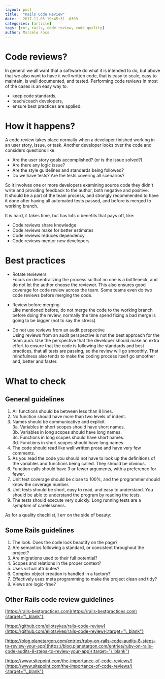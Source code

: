 ```yaml
---
layout: post
title:  "Rails Code Review"
date:   2017-11-05 19:45:31 -0300
categories: [article]
tags: [ror, rails, code review, code quality]
author: Marcelo Foss
---
```

# Code reviews?
In general we all want that a software do what it is intended to do, but above that we also want to have it well written code, that is easy to scale, easy to maintain, is well documented, and tested.
Performing code reviews in most of the cases is an easy way to:
* keep code standards,
* teach/coach developers,
* ensure best practices are applied.

# How it happens?
A code review takes place normally when a developer finished working in an user story, issue, or task.
Another developer looks over the code and considers questions like:
* Are the user story goals accomplished? (or is the issue solved?)
* Are there any logic issue?
* Are the style guidelines and standards being followed?
* Do we have tests? Are the tests covering all scenarios?

So it involves one or more developers examining source code they didn't write and providing feedback to the author, both negative and positive.   
It should be a part of the team process, and strongly recommended to have it done after having all automated tests passed, and before is merged to working branch.  

It is hard, it takes time, but has lots o benefits that pays off, like:
* Code reviews share knowledge
* Code reviews make for better estimates
* Code reviews reduces dependency
* Code reviews mentor new developers

# Best practices
* Rotate reviewers  
Focus on decentralizing the process so that no one is a bottleneck, and do not let the author choose the reviewer. This also ensures good coverage for code review across the team. Some teams even do two code reviews before merging the code.

* Review before merging  
Like mentioned before, do not merge the code to the working branch before doing the review, normally the time spend fixing a bad merge is going to be bigger (not to say the stress).

* Do not use reviews from an audit perspective  
Using reviews from an audit perspective is not the best approach for the team aura. Use the perspective that the developer should make an extra effort to ensure that the code is following the standards and best practices, that all tests are passing, so the review will go smoothly. That mindfulness also tends to make the coding process itself go smoother and, better and faster.

# What to check
## General guidelines

1. All functions should be between less than 8 lines.
2. No function should have more than two levels of indent.
3. Names should be communicative and explicit.  
  3a. Variables in short scopes should have short names.   
  3b. Variables in long scopes should have long names.  
  3c. Functions in long scopes should have short names.  
  3d. Functions in short scopes should have long names.  
4. The code should read like well written prose and have very few comments.
5. As you read the code you should not have to look up the definitions of the variables and functions being called. They should be obvious.
6. Function calls should have 3 or fewer arguments, with a preference for fewer.
7. Unit test coverage should be close to 100%, and the programmer should know the coverage number.
8. Unit tests should be short, easy to read, and easy to understand. You should be able to understand the program by reading the tests.
9. The tests should execute very quickly. Long running tests are a symptom of carelessness.

As for a quality checklist, I err on the side of beauty:


## Some Rails guidelines
1. The look. Does the code look beautify on the page?
2. Are semantics following a standard, or consistent throughout the project?
3. Are migrations used to their full potential?
4. Scopes and relations in the proper context?
5. Uses virtual attributes?
6. Complex object creation is handled in a factory?
7. Effectively uses meta programming to make the project clean and tidy?
8. Views are logic-free?

## Other Rails code review guidelines
[https://rails-bestpractices.com](https://rails-bestpractices.com){:target="\_blank"}  

[https://github.com/eliotsykes/rails-code-review](https://github.com/eliotsykes/rails-code-review){:target="\_blank"}  

[https://blog.planetargon.com/entries/ruby-on-rails-code-audits-8-steps-to-review-your-app](https://blog.planetargon.com/entries/ruby-on-rails-code-audits-8-steps-to-review-your-app){:target="\_blank"}  

[https://www.sitepoint.com/the-importance-of-code-reviews/](https://www.sitepoint.com/the-importance-of-code-reviews/){:target="\_blank"}  
